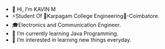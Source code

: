- 👋 Hi, I’m KAVIN M
- ⚡Student Of 🏢Karpagam College Engineering🏢-Coimbatore.
- 🎓Electronics and Communication Engineer.
- 🌱 I’m currently learning Java Programming.
- 👀 I’m interested in learning new things everyday.


<!---
KAVIN-MK/KAVIN-MK is a ✨ special ✨ repository because its `README.md` (this file) appears on your GitHub profile.
You can click the Preview link to take a look at your changes.
--->
